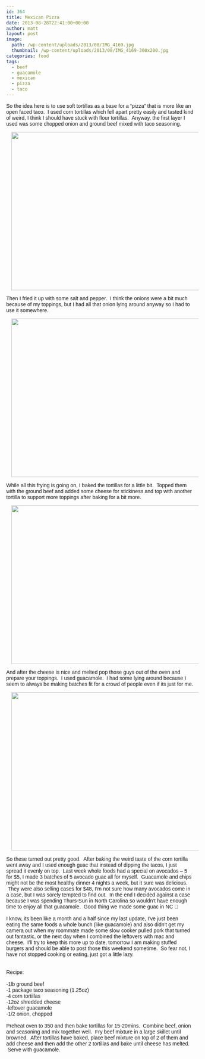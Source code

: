 ```yaml
---
id: 364
title: Mexican Pizza
date: 2013-08-28T22:41:00+00:00
author: matt
layout: post
image: 
  path: /wp-content/uploads/2013/08/IMG_4169.jpg
  thumbnail: /wp-content/uploads/2013/08/IMG_4169-300x200.jpg
categories: food
tags:
  - beef
  - guacamole
  - mexican
  - pizza
  - taco
---
```

<span style="font-family: Arial, Helvetica, sans-serif;">So the idea here is to use soft tortillas as a base for a &#8220;pizza&#8221; that is more like an open faced taco. &nbsp;I used corn tortillas which fell apart pretty easily and tasted kind of weird, I think I should have stuck with flour tortillas. &nbsp;Anyway, the first layer I used was some chopped onion and ground beef mixed with taco seasoning. &nbsp;</span>

<div style="clear: both; text-align: center;">
  <a href="http://2.bp.blogspot.com/-PVlT0eFw-WM/Uh69h4xYbJI/AAAAAAAAA3U/ZR5RpQvoid4/s1600/IMG_4149.JPG" style="margin-left: 1em; margin-right: 1em;"><span style="font-family: Arial, Helvetica, sans-serif;"><img border="0" height="425" src="http://pickytri.com/wp-content/uploads/2013/08/IMG_4149-300x200.jpg" width="640" /></span></a>
</div>

<span style="font-family: Arial, Helvetica, sans-serif;">Then I fried it up with some salt and pepper. &nbsp;I think the onions were a bit much because of my toppings, but I had all that onion lying around anyway so I had to use it somewhere.</span>

<div style="clear: both; text-align: center;">
  <a href="http://3.bp.blogspot.com/-0OK9AhC1h_c/Uh69xIO_P5I/AAAAAAAAA3c/-4m0Ha7sXJA/s1600/IMG_4159.JPG" style="margin-left: 1em; margin-right: 1em;"><span style="font-family: Arial, Helvetica, sans-serif;"><img border="0" height="426" src="http://pickytri.com/wp-content/uploads/2013/08/IMG_4159-300x200.jpg" width="640" /></span></a>
</div>

<span style="font-family: Arial, Helvetica, sans-serif;">While all this frying is going on, I baked the tortillas for a little bit. &nbsp;Topped them with the ground beef and added some cheese for stickiness and top with another tortilla to support more toppings after baking for a bit more.</span>

<div style="clear: both; text-align: center;">
  <a href="http://4.bp.blogspot.com/-1IJfgp3Jknw/Uh6-Y4WAK3I/AAAAAAAAA3k/o-z6Lc9iD_w/s1600/IMG_4165.JPG" style="margin-left: 1em; margin-right: 1em;"><span style="font-family: Arial, Helvetica, sans-serif;"><img border="0" height="426" src="http://pickytri.com/wp-content/uploads/2013/08/IMG_4165-300x200.jpg" width="640" /></span></a>
</div>

<span style="font-family: Arial, Helvetica, sans-serif;">And after the cheese is nice and melted pop those guys out of the oven and prepare your toppings. &nbsp;I used guacamole. &nbsp;I had some lying around because I seem to always be making batches fit for a crowd of people even if its just for me.</span>

<div style="clear: both; text-align: center;">
  <a href="http://4.bp.blogspot.com/-nZkbuYAULOY/Uh6_C0jgI5I/AAAAAAAAA3s/dpXfarK-zv0/s1600/IMG_4169.JPG" style="margin-left: 1em; margin-right: 1em;"><span style="font-family: Arial, Helvetica, sans-serif;"><img border="0" height="426" src="http://pickytri.com/wp-content/uploads/2013/08/IMG_4169-300x200.jpg" width="640" /></span></a>
</div>

<span style="font-family: Arial, Helvetica, sans-serif;">So these turned out pretty good. &nbsp;After baking the weird taste of the corn tortilla went away and I used enough guac that instead of dipping the tacos, I just spread it evenly on top. &nbsp;Last week whole foods had a special on avocados &#8211; 5 for $5, I made 3 batches of 5 avocado guac all for myself. &nbsp;Guacamole and chips might not be the most healthy dinner 4 nights a week, but it sure was delicious. &nbsp;They were also selling cases for $48, I&#8217;m not sure how many avocados come in a case, but I was sorely tempted to find out. &nbsp;In the end I decided against a case because I was spending Thurs-Sun in North Carolina so wouldn&#8217;t have enough time to enjoy all that guacamole. &nbsp;Good thing we made some guac in NC 🙂</span>  
<span style="font-family: Arial, Helvetica, sans-serif;"><br /></span><span style="font-family: Arial, Helvetica, sans-serif;">I know, its been like a month and a half since my last update, I&#8217;ve just been eating the same foods a whole bunch (like guacamole) and also didn&#8217;t get my camera out when my roommate made some slow cooker pulled pork that turned out fantastic, or the next day when I combined the leftovers with mac and cheese. &nbsp;I&#8217;ll try to keep this more up to date, tomorrow I am making stuffed burgers and should be able to post those this weekend sometime. &nbsp;So fear not, I have not stopped cooking or eating, just got a little lazy.</span>  
<span style="font-family: Arial, Helvetica, sans-serif;"><br /></span><span style="font-family: Arial, Helvetica, sans-serif;"><br /></span><span style="font-family: Arial, Helvetica, sans-serif;">Recipe:</span>  
<span style="font-family: Arial, Helvetica, sans-serif;"><br /></span><span style="font-family: Arial, Helvetica, sans-serif;">-1lb ground beef</span>  
<span style="font-family: Arial, Helvetica, sans-serif;">-1 package taco seasoning (1.25oz)</span>  
<span style="font-family: Arial, Helvetica, sans-serif;">-4 corn tortillas</span>  
<span style="font-family: Arial, Helvetica, sans-serif;">-12oz shredded cheese</span>  
<span style="font-family: Arial, Helvetica, sans-serif;">-leftover guacamole</span>  
<span style="font-family: Arial, Helvetica, sans-serif;">-1/2 onion, chopped</span>  
<span style="font-family: Arial, Helvetica, sans-serif;"><br /></span><span style="font-family: Arial, Helvetica, sans-serif;">Preheat oven to 350 and then bake tortillas for 15-20mins. &nbsp;Combine beef, onion and seasoning and mix together well. &nbsp;Fry beef mixture in a large skillet until browned. &nbsp;After tortillas have baked, place beef mixture on top of 2 of them and add cheese and then add the other 2 tortillas and bake until cheese has melted. &nbsp;Serve with guacamole.</span>
